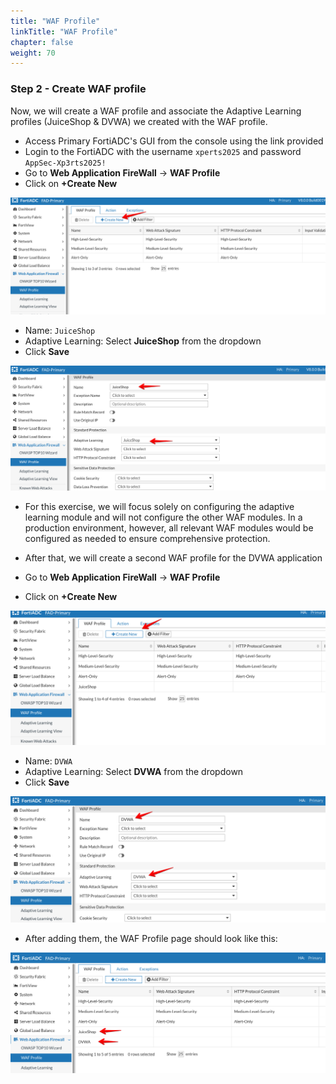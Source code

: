 ```yaml
---
title: "WAF Profile"
linkTitle: "WAF Profile"
chapter: false
weight: 70
---
```


### Step 2 - Create WAF profile 

Now, we will create a WAF profile and associate the Adaptive Learning profiles (JuiceShop & DVWA) we created with the WAF profile. 

* Access Primary FortiADC's GUI from the console using the link provided
* Login to the FortiADC with the username ```xperts2025``` and password ```AppSec-Xp3rts2025!```
* Go to **Web Application FireWall** → **WAF Profile**
* Click on **+Create New** 

![WAF-Profile9](WAF-Profile9.png)

* Name: `JuiceShop`
* Adaptive Learning: Select **JuiceShop** from the dropdown
* Click **Save**

![WAF-Profile10](WAF-Profile10.png)


* For this exercise, we will focus solely on configuring the adaptive learning module and will not configure the other WAF modules. In a production environment, however, all relevant WAF modules would be configured as needed to ensure comprehensive protection.

* After that, we will create a second WAF profile for the DVWA application

* Go to **Web Application FireWall** → **WAF Profile**
* Click on **+Create New** 

![WAF-Profile11](WAF-Profile11.png)

* Name: `DVWA`
* Adaptive Learning: Select **DVWA** from the dropdown
* Click **Save**

![WAF-Profile12](WAF-Profile12.png)

* After adding them, the WAF Profile page should look like this:

![WAF-Profile13](WAF-Profile13.png)

